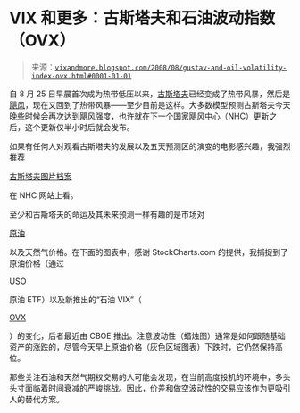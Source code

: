 <!--yml

分类：未分类

日期：2024-05-18 18:28:47

-->

# VIX 和更多：古斯塔夫和石油波动指数（OVX）

> 来源：[`vixandmore.blogspot.com/2008/08/gustav-and-oil-volatility-index-ovx.html#0001-01-01`](http://vixandmore.blogspot.com/2008/08/gustav-and-oil-volatility-index-ovx.html#0001-01-01)

自 8 月 25 日早晨首次成为热带低压以来，[古斯塔夫](http://vixandmore.blogspot.com/search/label/Gustav)已经变成了热带风暴，然后是[飓风](http://vixandmore.blogspot.com/search/label/hurricanes)，现在又回到了热带风暴——至少目前是这样。大多数模型预测古斯塔夫今天晚些时候会再次达到飓风强度，也许就在下一个[国家飓风中心](http://www.nhc.noaa.gov/)（NHC）更新之后，这个更新仅半小时后就会发布。

如果有任何人对观看古斯塔夫的发展以及五天预测区的演变的电影感兴趣，我强烈推荐

[古斯塔夫图片档案](http://www.nhc.noaa.gov/archive/2008/graphics/al07/loop_5W.shtml)

在 NHC 网站上看。

至少和古斯塔夫的命运及其未来预测一样有趣的是市场对

[原油](http://vixandmore.blogspot.com/search/label/crude%20oil)

以及天然气价格。在下面的图表中，感谢 StockCharts.com 的提供，我捕捉到了原油价格（通过

[USO](http://vixandmore.blogspot.com/search/label/USO)

原油 ETF）以及新推出的“石油 VIX”（

[OVX](http://vixandmore.blogspot.com/search/label/OVX)

）的变化，后者最近由 CBOE 推出。注意波动性（蜡烛图）通常是如何跟随基础资产的涨跌的，尽管今天早上原油价格（灰色区域图表）下跌时，它仍然保持高位。

那些关注石油和天然气期权交易的人可能会发现，在当前高度投机的环境中，多头头寸面临着时间衰减的严峻挑战。因此，价差和做空波动性的交易应该作为更吸引人的替代方案。
